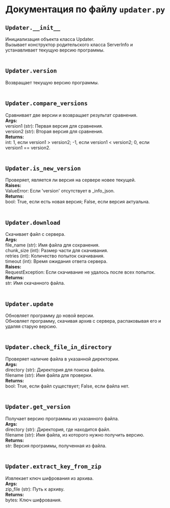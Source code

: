 # Документация по файлу `updater.py`


## `Updater.__init__`<br>
Инициализация объекта класса Updater.<br>
Вызывает конструктор родительского класса ServerInfo и устанавливает текущую версию программы.<br>
<br>

## `Updater.version`<br>
Возвращает текущую версию программы.<br>
<br>

## `Updater.compare_versions`<br>
Сравнивает две версии и возвращает результат сравнения.<br>
**Args:**<br>
version1 (str): Первая версия для сравнения.<br>
version2 (str): Вторая версия для сравнения.<br>
**Returns:**<br>
int: 1, если version1 > version2; -1, если version1 < version2; 0, если version1 == version2.<br>
<br>

## `Updater.is_new_version`<br>
Проверяет, является ли версия на сервере новее текущей.<br>
**Raises:**<br>
ValueError: Если 'version' отсутствует в _info_json.<br>
**Returns:**<br>
bool: True, если есть новая версия; False, если версия актуальна.<br>
<br>

## `Updater.download`<br>
Скачивает файл с сервера.<br>
**Args:**<br>
file_name (str): Имя файла для сохранения.<br>
chunk_size (int): Размер части для скачивания.<br>
retries (int): Количество попыток скачивания.<br>
timeout (int): Время ожидания ответа сервера.<br>
**Raises:**<br>
RequestException: Если скачивание не удалось после всех попыток.<br>
**Returns:**<br>
str: Имя скачанного файла.<br>
<br>

## `Updater.update`<br>
Обновляет программу до новой версии.<br>
Обновляет программу, скачивая архив с сервера, распаковывая его и удаляя старую версию.<br>
<br>

## `Updater.check_file_in_directory`<br>
Проверяет наличие файла в указанной директории.<br>
**Args:**<br>
directory (str): Директория для поиска файла.<br>
filename (str): Имя файла для проверки.<br>
**Returns:**<br>
bool: True, если файл существует; False, если файла нет.<br>
<br>

## `Updater.get_version`<br>
Получает версию программы из указанного файла.<br>
**Args:**<br>
directory (str): Директория, где находится файл.<br>
filename (str): Имя файла, из которого нужно получить версию.<br>
**Returns:**<br>
str: Версия программы, полученная из файла.<br>
<br>

## `Updater.extract_key_from_zip`<br>
Извлекает ключ шифрования из архива.<br>
**Args:**<br>
zip_file (str): Путь к архиву.<br>
**Returns:**<br>
bytes: Ключ шифрования.<br>
<br>
